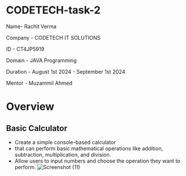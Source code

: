 # CODETECH-task-2
Name- Rachit Verma

Company - CODETECH IT SOLUTIONS

ID - CT4JP5919

Domain - JAVA Programming

Duration - August 1st 2024 - September 1st 2024

Mentor - Muzammil Ahmed

# Overview
## Basic Calculator 

- Create a simple console-based calculator
- that can perform basic mathematical operations like addition, subtraction, multiplication, and division. 
- Allow users to input numbers and choose the operation they want to perform.
![Screenshot (11)](https://github.com/user-attachments/assets/8c2afa6b-40a7-4344-8d57-0660507411d1)
